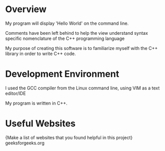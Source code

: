 # Overview


My program will display 'Hello World' on the command line.  

Comments have been left behind to help the view understand syntax specific nomenclature of the C++ programming language  

My purpose of creating this software is to familiarize myself with the C++ library in order to write C++ code.



# Development Environment

I used the GCC compiler from the Linux command line, using VIM as a text editor/IDE  

My program is written in C++.   
# Useful Websites

{Make a list of websites that you found helpful in this project}
geeksforgeeks.org

